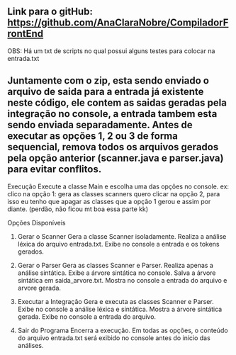
Link para o gitHub: https://github.com/AnaClaraNobre/CompiladorFrontEnd
--------------------
OBS: Há um txt de scripts no qual possui alguns testes para colocar na entrada.txt

Juntamente com o zip, esta sendo enviado o arquivo de saida para a entrada já existente neste código, ele contem as saidas geradas pela integração no console, a entrada tambem esta sendo enviada separadamente. 
Antes de executar as opções 1, 2 ou 3 de forma sequencial, remova todos os arquivos gerados pela opção anterior (scanner.java e parser.java) para evitar conflitos.
---------------------
Execução
Execute a classe Main e escolha uma das opções no console.
ex: clico na opção 1: gera as classes scanners
quero clicar na opção 2, para isso eu tenho que apagar as classes que a opção 1 gerou e assim por diante. (perdão, não ficou mt boa essa parte kk)

Opções Disponíveis
1. Gerar o Scanner
Gera a classe Scanner isoladamente.
Realiza a análise léxica do arquivo entrada.txt.
Exibe no console a entrada e os tokens gerados.

2. Gerar o Parser
Gera as classes Scanner e Parser.
Realiza apenas a análise sintática.
Exibe a árvore sintática no console.
Salva a árvore sintática em saida_arvore.txt.
Mostra no console a entrada do arquivo e arvore gerada.

3. Executar a Integração
Gera e executa as classes Scanner e Parser.
Exibe no console a análise léxica e sintática.
Mostra a árvore sintática gerada.
Exibe no console a entrada do arquivo.

4. Sair do Programa
Encerra a execução.
Em todas as opções, o conteúdo do arquivo entrada.txt será exibido no console antes do início das análises.


